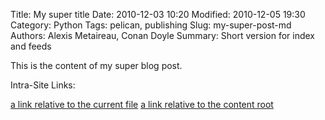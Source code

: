 Title: My super title
Date: 2010-12-03 10:20
Modified: 2010-12-05 19:30
Category: Python
Tags: pelican, publishing
Slug: my-super-post-md
Authors: Alexis Metaireau, Conan Doyle
Summary: Short version for index and feeds

This is the content of my super blog post.

Intra-Site Links:

[a link relative to the current file]({filename}category/article123.rst)
[a link relative to the content root]({filename}/category/article_123.rst)

[arbitrary case-insensitive reference text]: {filename}category/article456.rst
[1]: {filename}../category/article789.rst

[link text itself]: {filename}category/article_8-9-0.rst
